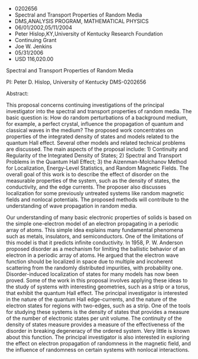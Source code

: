 
* 0202656
* Spectral and Transport Properties of Random Media
* DMS,ANALYSIS PROGRAM, MATHEMATICAL PHYSICS
* 06/01/2002,05/11/2004
* Peter Hislop,KY,University of Kentucky Research Foundation
* Continuing Grant
* Joe W. Jenkins
* 05/31/2006
* USD 116,020.00

Spectral and Transport Properties of Random Media

PI: Peter D. Hislop, University of Kentucky DMS-0202656

Abstract:

This proposal concerns continuing investigations of the principal investigator
into the spectral and transport properties of random media. The basic question
is: How do random perturbations of a background medium, for example, a perfect
crystal, influence the propagation of quantum and classical waves in the medium?
The proposed work concentrates on properties of the integrated density of states
and models related to the quantum Hall effect. Several other models and related
technical problems are discussed. The main aspects of the proposal include: 1)
Continuity and Regularity of the Integrated Density of States; 2) Spectral and
Transport Problems in the Quantum Hall Effect; 3) the Aizenman-Molchanov Method
for Localization, Energy-Level Statistics, and Random Magnetic Fields. The
overall goal of this work is to describe the effect of disorder on the
measurable properties of the system, such as the density of states, the
conductivity, and the edge currents. The proposer also discusses localization
for some previously untreated systems like random magnetic fields and nonlocal
potentials. The proposed methods will contribute to the understanding of wave
propagation in random media.

Our understanding of many basic electronic properties of solids is based on the
simple one-electron model of an electron propagating in a periodic array of
atoms. This simple idea explains many fundamental phenomena such as metals,
insulators, and semiconductors. One of the limitations of this model is that it
predicts infinite conductivity. In 1958, P. W. Anderson proposed disorder as a
mechanism for limiting the ballistic behavior of an electron in a periodic array
of atoms. He argued that the electron wave function should be localized in space
due to multiple and incoherent scattering from the randomly distributed
impurities, with probability one. Disorder-induced localization of states for
many models has now been proved. Some of the work in this proposal involves
applying these ideas to the study of systems with interesting geometries, such
as a strip or a torus, that exhibit the quantum Hall effect. The principal
investigator is interested in the nature of the quantum Hall edge-currents, and
the nature of the electron states for regions with two-edges, such as a strip.
One of the tools for studying these systems is the density of states that
provides a measure of the number of electronic states per unit volume. The
continuity of the density of states measure provides a measure of the
effectiveness of the disorder in breaking degeneracy of the ordered system. Very
little is known about this function. The principal investigator is also
interested in exploring the effect on electron propagation of randomness in the
magnetic field, and the influence of randomness on certain systems with nonlocal
interactions.




